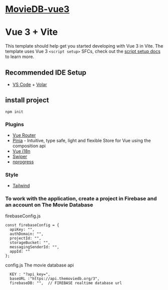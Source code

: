 # [MovieDB-vue3](https://movie-9107a.web.app/)

# Vue 3 + Vite

This template should help get you started developing with Vue 3 in Vite. The template uses Vue 3 `<script setup>` SFCs, check out the [script setup docs](https://v3.vuejs.org/api/sfc-script-setup.html#sfc-script-setup) to learn more.

## Recommended IDE Setup

- [VS Code](https://code.visualstudio.com/) + [Volar](https://marketplace.visualstudio.com/items?itemName=Vue.volar)


## install project 

```
npm init
```

### Plugins

- [Vue Router](https://github.com/vuejs/vue-router)
- [Pinia](https://pinia.esm.dev) - Intuitive, type safe, light and flexible Store for Vue using the composition api
- [Vue i18n](https://vue-i18n.intlify.dev/)
- [Swiper](https://swiperjs.com/)
- [nprogress](https://vuepress.vuejs.org/plugin/official/plugin-nprogress.html)

### Style 

- [Tailwind](https://tailwindcss.com/docs/guides/vite)


### To work with the application, create a project in Firebase and an account on The Movie Database
 
firebaseConfig.js
```
const firebaseConfig = {
  apiKey: "",
  authDomain: "",
  projectId: "",
  storageBucket: "",
  messagingSenderId: "",
  appId: ""
};
```

config.js
The movie database api
```
  KEY : "?api_key=",  
  baseURL :"https://api.themoviedb.org/3",
  firebaseDB: "",  // FIREBASE realtime database url
```

